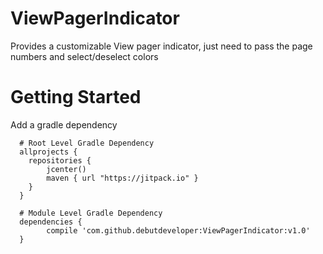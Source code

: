 # ViewPagerIndicator
Provides a customizable View pager indicator, just need to pass the page numbers and select/deselect colors


# Getting Started

Add a gradle dependency

      # Root Level Gradle Dependency
      allprojects {
        repositories { 
            jcenter()
            maven { url "https://jitpack.io" }
        }
      }
      
      # Module Level Gradle Dependency
      dependencies {
            compile 'com.github.debutdeveloper:ViewPagerIndicator:v1.0'
      }
      
   
